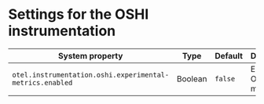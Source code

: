 # Settings for the OSHI instrumentation

| System property                                           | Type    | Default | Description              |
|-----------------------------------------------------------| ------- | ------- |--------------------------|
| `otel.instrumentation.oshi.experimental-metrics.enabled`  | Boolean | `false` | Enable the OSHI metrics. |

